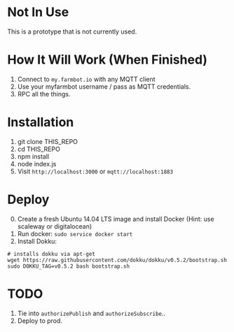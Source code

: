 # Not In Use

This is a prototype that is not currently used.

# How It Will Work (When Finished)

1. Connect to `my.farmbot.io` with any MQTT client
2. Use your myfarmbot username / pass as MQTT credentials.
3. RPC all the things.

# Installation

1. git clone THIS_REPO
2. cd THIS_REPO
3. npm install
4. node index.js
5. Visit `http://localhost:3000` or `mqtt://localhost:1883`

# Deploy

0. Create a fresh Ubuntu 14.04 LTS image and install Docker (Hint: use scaleway or digitalocean)
0. Run docker: `sudo service docker start`
0. Install Dokku:
```
# installs dokku via apt-get
wget https://raw.githubusercontent.com/dokku/dokku/v0.5.2/bootstrap.sh
sudo DOKKU_TAG=v0.5.2 bash bootstrap.sh
```

# TODO

1. Tie into `authorizePublish` and `authorizeSubscribe`..
2. Deploy to prod.
